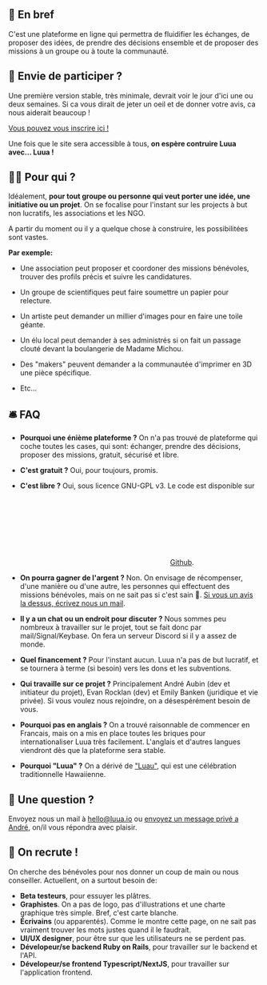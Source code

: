 
## 💃 En bref

<div class="hero">
C'est une plateforme en ligne qui permettra de fluidifier les échanges, de proposer des idées, de prendre des décisions ensemble et de proposer des missions à un groupe ou à toute la communauté.
</div>


## 👋 Envie de participer ?

Une première version stable, très minimale, devrait voir le jour d'ici une ou deux semaines. Si ca vous dirait de jeter un oeil et de donner votre avis, ca nous aiderait beaucoup !

[Vous pouvez vous inscrire ici !](https://forms.gle/baBm457sSXcpywn48)

Une fois que le site sera accessible à tous, **on espère contruire Luua avec... Luua !**

## 🧙🏼‍ Pour qui ?

Idéalement, **pour tout groupe ou personne qui veut porter une idée, une initiative ou un projet**.
On se focalise pour l'instant sur les projects à but non lucratifs, les associations et les NGO.

A partir du moment ou il y a quelque chose à construire, les possibilitées sont vastes.

**Par exemple:**

- Une association peut proposer et coordoner des missions bénévoles, trouver des profils précis et suivre les candidatures.

- Un groupe de scientifiques peut faire soumettre un papier pour relecture.

- Un artiste peut demander un millier d'images pour en faire une toile géante.

- Un élu local peut demander à ses administrés si on fait un passage clouté devant la boulangerie de Madame Michou.

- Des "makers" peuvent demander a la communautée d'imprimer en 3D une pièce spécifique.

- Etc...



## 🛎 FAQ

- **Pourquoi une énième plateforme ?**
On n'a pas trouvé de plateforme qui coche toutes les cases, qui sont: échanger, prendre des décisions, proposer des missions, gratuit, sécurisé et libre.

- **C'est gratuit ?**
Oui, pour toujours, promis.

- **C'est libre ?**
Oui, sous licence GNU-GPL v3. Le code est disponible sur <a href="https://github.com/{{ site.github_username }}"><svg class="svg-icon"><use xlink:href="{{ '/assets/minima-social-icons.svg#github' | relative_url }}"></use></svg><span class="username">Github</span></a>.

- **On pourra gagner de l'argent ?**
Non. On envisage de récompenser, d'une manière ou d'une autre, les personnes qui effectuent des missions bénévoles, mais on ne sait pas si c'est sain 🤔. [Si vous un avis la dessus, écrivez nous un mail](mailto:hello@luua.io).

- **Il y a un chat ou un endroit pour discuter ?**
Nous sommes peu nombreux à travailler sur le projet, tout se fait donc par mail/Signal/Keybase.
On fera un serveur Discord si il y a assez de monde.

- **Quel financement ?**
Pour l'instant aucun. Luua n'a pas de but lucratif, et se tournera à terme (si besoin) vers les dons et les subventions.

- **Qui travaille sur ce projet ?**
Principalement André Aubin (dev et initiateur du projet), Evan Rocklan (dev) et Emily Banken (juridique et vie privée).
Si vous voulez nous rejoindre, on a désespérément besoin de vous.

- **Pourquoi pas en anglais ?**
On a trouvé raisonnable de commencer en Francais, mais on a mis en place toutes les briques pour internationaliser Luua très facilement. L'anglais et d'autres langues viendront dès que la plateforme sera stable.

- **Pourquoi "Luua" ?**
On a dérivé de ["Luau"](https://youtu.be/r3JAM1nuNAk?t=20), qui est une célébration traditionnelle Hawaiienne.

## 🤔 Une question ?

Envoyez nous un mail à [hello@luua.io](mailto:hello@luua.io) ou [envoyez un message privé a André](https://twitter.com/lambda_2), on/il vous répondra avec plaisir.

## 🎢 On recrute !

On cherche des bénévoles pour nos donner un coup de main ou nous conseiller.
Actuellent, on a surtout besoin de:

- **Beta testeurs**, pour essuyer les plâtres.
- **Graphistes**. On a pas de logo, pas d'illustrations et une charte graphique très simple. Bref, c'est carte blanche.
- **Écrivains** (ou apparentés). Comme le montre cette page, on ne sait pas vraiment trouver les mots justes quand il le faudrait.
- **UI/UX designer**, pour être sur que les utilisateurs ne se perdent pas.
- **Dévelopeur/se backend Ruby on Rails**, pour travailler sur le backend et l'API.
- **Dévelopeur/se frontend Typescript/NextJS**, pour travailler sur l'application frontend.
